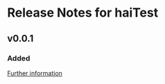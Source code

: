 # Release Notes for haiTest

## v0.0.1

### Added
[Further information](https://developers.plentymarkets.com/marketplace/plugin-requirements#marketplace-changelog)